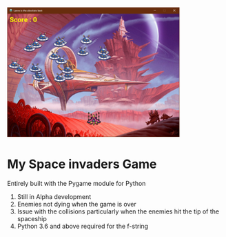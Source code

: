<h1><img src="game.PNG" alt="game preview" width="400" height="300"/></h1>
<h1>My Space invaders Game</h1>
<p>Entirely built with the Pygame module for Python
  <ol>
    <li>Still in Alpha development</li>
    <li>Enemies not dying when the game is over</li>
    <li>Issue with the collisions particularly when the enemies hit the tip of the spaceship</li>
    <li>Python 3.6 and above required for the f-string</li>
    </ol>
 </p>
